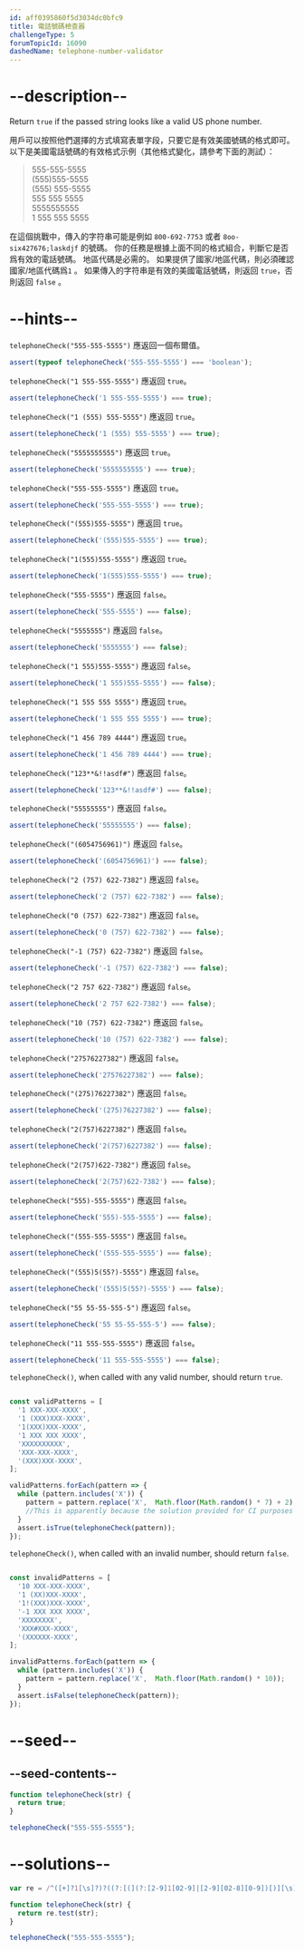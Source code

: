 ```yaml
---
id: aff0395860f5d3034dc0bfc9
title: 電話號碼檢查器
challengeType: 5
forumTopicId: 16090
dashedName: telephone-number-validator
---
```


# --description--

Return `true` if the passed string looks like a valid US phone number.

用戶可以按照他們選擇的方式填寫表單字段，只要它是有效美國號碼的格式即可。 以下是美國電話號碼的有效格式示例（其他格式變化，請參考下面的測試）：

<blockquote>555-555-5555<br>(555)555-5555<br>(555) 555-5555<br>555 555 5555<br>5555555555<br>1 555 555 5555</blockquote>

在這個挑戰中，傳入的字符串可能是例如 `800-692-7753` 或者 `8oo-six427676;laskdjf` 的號碼。 你的任務是根據上面不同的格式組合，判斷它是否爲有效的電話號碼。 地區代碼是必需的。 如果提供了國家/地區代碼，則必須確認國家/地區代碼爲`1` 。 如果傳入的字符串是有效的美國電話號碼，則返回 `true`，否則返回 `false` 。

# --hints--

`telephoneCheck("555-555-5555")` 應返回一個布爾值。

```js
assert(typeof telephoneCheck('555-555-5555') === 'boolean');
```

`telephoneCheck("1 555-555-5555")` 應返回 `true`。

```js
assert(telephoneCheck('1 555-555-5555') === true);
```

`telephoneCheck("1 (555) 555-5555")` 應返回 `true`。

```js
assert(telephoneCheck('1 (555) 555-5555') === true);
```

`telephoneCheck("5555555555")` 應返回 `true`。

```js
assert(telephoneCheck('5555555555') === true);
```

`telephoneCheck("555-555-5555")` 應返回 `true`。

```js
assert(telephoneCheck('555-555-5555') === true);
```

`telephoneCheck("(555)555-5555")` 應返回 `true`。

```js
assert(telephoneCheck('(555)555-5555') === true);
```

`telephoneCheck("1(555)555-5555")` 應返回 `true`。

```js
assert(telephoneCheck('1(555)555-5555') === true);
```

`telephoneCheck("555-5555")` 應返回 `false`。

```js
assert(telephoneCheck('555-5555') === false);
```

`telephoneCheck("5555555")` 應返回 `false`。

```js
assert(telephoneCheck('5555555') === false);
```

`telephoneCheck("1 555)555-5555")` 應返回 `false`。

```js
assert(telephoneCheck('1 555)555-5555') === false);
```

`telephoneCheck("1 555 555 5555")` 應返回 `true`。

```js
assert(telephoneCheck('1 555 555 5555') === true);
```

`telephoneCheck("1 456 789 4444")` 應返回 `true`。

```js
assert(telephoneCheck('1 456 789 4444') === true);
```

`telephoneCheck("123**&!!asdf#")` 應返回 `false`。

```js
assert(telephoneCheck('123**&!!asdf#') === false);
```

`telephoneCheck("55555555")` 應返回 `false`。

```js
assert(telephoneCheck('55555555') === false);
```

`telephoneCheck("(6054756961)")` 應返回 `false`。

```js
assert(telephoneCheck('(6054756961)') === false);
```

`telephoneCheck("2 (757) 622-7382")` 應返回 `false`。

```js
assert(telephoneCheck('2 (757) 622-7382') === false);
```

`telephoneCheck("0 (757) 622-7382")` 應返回 `false`。

```js
assert(telephoneCheck('0 (757) 622-7382') === false);
```

`telephoneCheck("-1 (757) 622-7382")` 應返回 `false`。

```js
assert(telephoneCheck('-1 (757) 622-7382') === false);
```

`telephoneCheck("2 757 622-7382")` 應返回 `false`。

```js
assert(telephoneCheck('2 757 622-7382') === false);
```

`telephoneCheck("10 (757) 622-7382")` 應返回 `false`。

```js
assert(telephoneCheck('10 (757) 622-7382') === false);
```

`telephoneCheck("27576227382")` 應返回 `false`。

```js
assert(telephoneCheck('27576227382') === false);
```

`telephoneCheck("(275)76227382")` 應返回 `false`。

```js
assert(telephoneCheck('(275)76227382') === false);
```

`telephoneCheck("2(757)6227382")` 應返回 `false`。

```js
assert(telephoneCheck('2(757)6227382') === false);
```

`telephoneCheck("2(757)622-7382")` 應返回 `false`。

```js
assert(telephoneCheck('2(757)622-7382') === false);
```

`telephoneCheck("555)-555-5555")` 應返回 `false`。

```js
assert(telephoneCheck('555)-555-5555') === false);
```

`telephoneCheck("(555-555-5555")` 應返回 `false`。

```js
assert(telephoneCheck('(555-555-5555') === false);
```

`telephoneCheck("(555)5(55?)-5555")` 應返回 `false`。

```js
assert(telephoneCheck('(555)5(55?)-5555') === false);
```

`telephoneCheck("55 55-55-555-5")` 應返回 `false`。

```js
assert(telephoneCheck('55 55-55-555-5') === false);
```

`telephoneCheck("11 555-555-5555")` 應返回 `false`。

```js
assert(telephoneCheck('11 555-555-5555') === false);
```

`telephoneCheck()`, when called with any valid number, should return `true`.

```js

const validPatterns = [
  '1 XXX-XXX-XXXX',
  '1 (XXX)XXX-XXXX',
  '1(XXX)XXX-XXXX',
  '1 XXX XXX XXXX',
  'XXXXXXXXXX',
  'XXX-XXX-XXXX',
  '(XXX)XXX-XXXX',
];

validPatterns.forEach(pattern => {
  while (pattern.includes('X')) {
    pattern = pattern.replace('X',  Math.floor(Math.random() * 7) + 2); //While this may seem weird at first, it's required for the CI build to pass
    //This is apparently because the solution provided for CI purposes actually checks for valid area and exchange codes.
  }
  assert.isTrue(telephoneCheck(pattern));
});
```

`telephoneCheck()`, when called with an invalid number, should return `false`.

```js

const invalidPatterns = [
  '10 XXX-XXX-XXXX',
  '1 (XX)XXX-XXXX',
  '1!(XXX)XXX-XXXX',
  '-1 XXX XXX XXXX',
  'XXXXXXXX',
  'XXX#XXX-XXXX',
  '(XXXXXX-XXXX',
];

invalidPatterns.forEach(pattern => {
  while (pattern.includes('X')) {
    pattern = pattern.replace('X',  Math.floor(Math.random() * 10));
  }
  assert.isFalse(telephoneCheck(pattern));
});
```


# --seed--

## --seed-contents--

```js
function telephoneCheck(str) {
  return true;
}

telephoneCheck("555-555-5555");
```

# --solutions--

```js
var re = /^([+]?1[\s]?)?((?:[(](?:[2-9]1[02-9]|[2-9][02-8][0-9])[)][\s]?)|(?:(?:[2-9]1[02-9]|[2-9][02-8][0-9])[\s.-]?)){1}([2-9]1[02-9]|[2-9][02-9]1|[2-9][02-9]{2}[\s.-]?){1}([0-9]{4}){1}$/;

function telephoneCheck(str) {
  return re.test(str);
}

telephoneCheck("555-555-5555");
```
